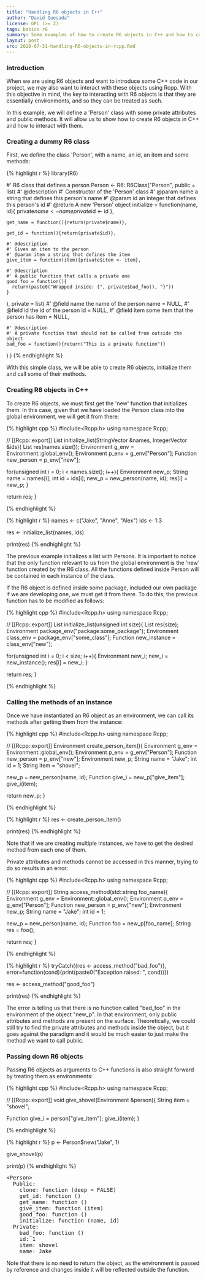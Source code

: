 ```yaml
---
title: "Handling R6 objects in C++"
author: "David Quesada"
license: GPL (>= 2)
tags: basics r6
summary: Some examples of how to create R6 objects in C++ and how to call their methods
layout: post
src: 2020-07-31-handling-R6-objects-in-rcpp.Rmd
---
```




### Introduction

When we are using R6 objects and want to introduce some C++ code in our 
project, we may also want to interact with these objects using Rcpp. With
this objective in mind, the key to interacting with R6 objects is that
they are essentially environments, and so they can be treated as such.

In this example, we will define a 'Person' class with some private attributes
and public methods. It will allow us to show how to create R6 objects in C++ 
and how to interact with them.

### Creating a dummy R6 class

First, we define the class 'Person', with a name, an id, an item and some 
methods: 


{% highlight r %}
library(R6)

#' R6 class that defines a person
Person <- R6::R6Class("Person",
  public = list(
    #' @description 
    #' Constructor of the 'Person' class
    #' @param name a string that defines this person's name
    #' @param id an integer that defines this person's id
    #' @return A new 'Person' object
    initialize = function(name, id){
      private$name <- name
      private$id <- id
    },
    
    get_name = function(){return(private$name)},
    
    get_id = function(){return(private$id)},
    
    #' @description 
    #' Gives an item to the person
    #' @param item a string that defines the item
    give_item = function(item){private$item <- item},
    
    #' @description 
    #' A public function that calls a private one
    good_foo = function(){
      return(paste0("Wrapped inside: {", private$bad_foo(), "}"))
    }
  ),
  private = list(
    #' @field name the name of the person
    name = NULL,
    #' @field id the id of the person
    id = NULL,
    #' @field item some item that the person has
    item = NULL,
    
    #' @description 
    #' A private function that should not be called from outside the object
    bad_foo = function(){return("This is a private function")}
  )
)
{% endhighlight %}

With this simple class, we will be able to create R6 objects, initialize them 
and call some of their methods.

### Creating R6 objects in C++

To create R6 objects, we must first get the 'new' function that initializes
them. In this case, given that we have loaded the Person class into the 
global environment, we will get it from there:


{% highlight cpp %}
#include<Rcpp.h>
using namespace Rcpp;

// [[Rcpp::export]]
List initialize_list(StringVector &names, IntegerVector &ids){
  List res(names.size());
  Environment g_env = Environment::global_env();
  Environment p_env = g_env["Person"];
  Function new_person = p_env["new"];
  
  for(unsigned int i = 0; i < names.size(); i++){
    Environment new_p;
    String name = names[i];
    int id = ids[i];
    new_p = new_person(name, id);
    res[i] = new_p;
  }
  
  return res;
}

{% endhighlight %}


{% highlight r %}
names <- c("Jake", "Anne", "Alex")
ids <- 1:3

res <- initialize_list(names, ids)

print(res)
{% endhighlight %}

The previous example initializes a list with Persons. It is important to notice 
that the only function relevant to us from the global environment is the 'new' 
function created by the R6 class. All the functions defined inside Person will
be contained in each instance of the class.

If the R6 object is defined inside some package, included our own package if 
we are developing one, we must get it from there. To do this, the previous 
function has to be modified as follows:


{% highlight cpp %}
#include<Rcpp.h>
using namespace Rcpp;

// [[Rcpp::export]]
List initialize_list(unsigned int size){
  List res(size);
  Environment package_env("package:some_package");
  Environment class_env = package_env["some_class"];
  Function new_instance = class_env["new"];
  
  for(unsigned int i = 0; i < size; i++){
    Environment new_i;
    new_i = new_instance();
    res[i] = new_i;
  }
  
  return res;
}

{% endhighlight %}

### Calling the methods of an instance

Once we have instantiated an R6 object as an environment, we can call its
methods after getting them from the instance:


{% highlight cpp %}
#include<Rcpp.h>
using namespace Rcpp;

// [[Rcpp::export]]
Environment create_person_item(){
  Environment g_env = Environment::global_env();
  Environment p_env = g_env["Person"];
  Function new_person = p_env["new"];
  Environment new_p;
  String name = "Jake";
  int id = 1;
  String item = "shovel";
  
  new_p = new_person(name, id);
  Function give_i = new_p["give_item"];
  give_i(item);

  return new_p;
}

{% endhighlight %}


{% highlight r %}
res <- create_person_item()

print(res)
{% endhighlight %}

Note that if we are creating multiple instances, we have to get the desired
method from each one of them.

Private attributes and methods cannot be accessed in this manner, trying to do 
so results in an error:


{% highlight cpp %}
#include<Rcpp.h>
using namespace Rcpp;

// [[Rcpp::export]]
String access_method(std::string foo_name){
  Environment g_env = Environment::global_env();
  Environment p_env = g_env["Person"];
  Function new_person = p_env["new"];
  Environment new_p;
  String name = "Jake";
  int id = 1;
  
  new_p = new_person(name, id);
  Function foo = new_p[foo_name];
  String res = foo();
  
  return res;
}

{% endhighlight %}


{% highlight r %}
tryCatch({res <- access_method("bad_foo")},
         error=function(cond){print(paste0("Exception raised: ", cond))})

res <- access_method("good_foo")

print(res)
{% endhighlight %}

The error is telling us that there is no function called "bad_foo" in
the environment of the object "new_p". In that environment, only public 
attributes and methods are present on the surface. Theoretically, we could
still try to find the private attributes and methods inside the object, but
it goes against the paradigm and it would be much easier to just make 
the method we want to call public.

### Passing down R6 objects

Passing R6 objects as arguments to C++ functions is also straight forward
by treating them as environments:


{% highlight cpp %}
#include<Rcpp.h>
using namespace Rcpp;

// [[Rcpp::export]]
void give_shovel(Environment &person){
  String item = "shovel";

  Function give_i = person["give_item"];
  give_i(item);
}

{% endhighlight %}


{% highlight r %}
p <- Person$new("Jake", 1)

give_shovel(p)

print(p)
{% endhighlight %}



<pre class="output">
&lt;Person&gt;
  Public:
    clone: function (deep = FALSE) 
    get_id: function () 
    get_name: function () 
    give_item: function (item) 
    good_foo: function () 
    initialize: function (name, id) 
  Private:
    bad_foo: function () 
    id: 1
    item: shovel
    name: Jake
</pre>

Note that there is no need to return the object, as the environment is passed
by reference and changes inside it will be reflected outside the function.
